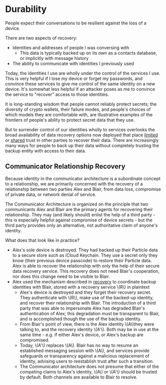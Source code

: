 # Durability

People expect their conversations to be resilient against the loss of a device.

There are two aspects of recovery:
- Identities and addresses of people I was conversing with
	- This data is typically backed up on its own as a contacts database, or implicitly with message history
- The ability to communicate with identities I previously used


Today, the identities I use are wholly under the control of the services I use. This is very helpful if I lose my device or forget my passwords, and convince these services to give me control of the same identity on a new device. It's somewhat less helpful if an attacker poses as me to convince the service to "recover" access to those identities.

It is long-standing wisdom that people cannot reliably protect secrets; the diversity of crypto wallets, their failure modes, and people's choices of which models they are comfortable with, are illustrative examples of the frontiers of people's ability to protect secret data that they use.

But to surrender control of our identities wholly to services overlooks the broad availability of data recovery options now deployed that place [limited](https://signal.org/blog/secure-value-recovery/) or [shared](https://support.apple.com/guide/security/account-recovery-contact-security-secafa525057/1/web/1) trust in other parties to recover their data. There are increasingly many ways for people to back up their data without completely trusting the backup entity with access to their data.

## Communicator Relationship Recovery

Because identity in the communicator architecture is a subordinate concept to a relationship, we are primarily concerned with the recovery of a relationship between two parties Alex and Blair, from data loss, compromise of private data, or network denial of service. 

The Communicator Architecture is organized on the principle that two communicants Alex and Blair are the primary agents for recovering their relationship. They may (and likely should) enlist the help of a third party - this is especially helpful against compromise of device secrets - but the third party provides only an alternative, not authoritative claim of anyone's identity.

What does that look like in practice?
- Alex's sole device is destroyed. They had backed up their Particle data to a secure store such as iCloud Keychain. They use a secret only they know (their previous device passcode) to restore their Particle data. Alex is able to recover the relationship with only the help of their secure data recovery service. This recovery does not need Blair's cooperation, nor does this change need to be visible to Blair.
- Alex used the mechanism described in [recovery](recovery.md) to coordinate backup identities with Blair, stored with a recovery service \\(R\\) in plaintext
	- Alex's device is destroyed and they forget their recovery secret. They authenticate with \\(R\\), make use of the backed-up identity, and recover their relationship with Blair. The introduction of a third party that was able to impersonate Alex has degraded Blair's authentication of Alex; this degradation must be transparent to Blair, and is accomplished though the use of the backup identity.
	- From Blair's point of view, there is the Alex identity \\(A\\)they were talking to, and the recovery identity \\(A'\\). Both may be in use at the same time - e.g. if either Alex's device, or Alex's backup are compromised.
	- Today, \\(A'\\) replaces \\(A\\). Blair has no way to resume an established messaging session with \\(A\\), and services provide safeguards or transparency against a malicious replacement of identity, advising users to reestablish trust after such a transition.
	- The Communicator architecture does not presume that either of the competing claims to Alex's identity, \\(A\\) or \\(A'\\) should be trusted by default. Both channels are available to Blair to resolve.